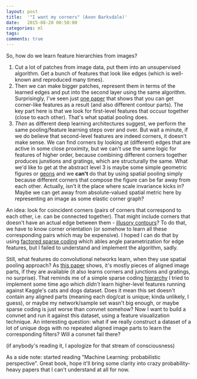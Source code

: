 ```yaml
---
layout: post
title:  '"I want my corners" (Avon Barksdale)'
date:   2015-08-20 00:50:00
categories: ml
tags:
comments: true
---
```


So, how do we learn feature hierarchies from images?

1. Cut a lot of patches from image data, put them into an unsupervised algorithm. Get a bunch of features that look like edges (which is well-known and reproduced many times).
2. Then we can make bigger patches, represent them in terms of the learned edges and put into the second layer using the same algorithm. Surprisingly, I've seen just [one paper](http://ai.stanford.edu/~ang/papers/nips07-sparsedeepbeliefnetworkv2.pdf) that shows that you can get corner-like features as a result (and also different contour parts). The key part here is that we look for first-level features that occuur together (close to each other). That's what spatial pooling does.
3. *Then* as different deep learning architectures suggest, we perform the same pooling/feature learning steps over and over. But wait a minute, if we do believe that second-level features are indeed corners, it doesn't make sense. We can find corners by looking at (different) edges that are active in some close proximity, but we can't use the same logic for features of higher order, because combining different corners together produces junstions and gratings, which are structurally the same. What we'd like to get at the abstract level 3 is maybe some simple geometric figures or [geons](https://en.wikipedia.org/wiki/Geon_%28psychology%29) and we **can't** do that by using spatial pooling simply because different corners that compose the figure can be far away from each other. Actually, isn't it the place where scale invariance kicks in? Maybe we can get away from absolute-valued spatial metric here by representing an image as some elastic corner graph?

An idea: look for coincident corners (pairs of corners that correspond to each other, i.e. can be connected together). That might include corners that doesn't have an actual edge between them - [illusory contours](https://en.wikipedia.org/wiki/Illusory_contours)? To do that, we have to know corner orientation (or somehow to learn all these corresponding pairs which may be expensive). I hoped I can do that by using [factored sparse coding](http://arxiv.org/pdf/1109.6638v2.pdf) which ables angle parametrization for edge features, but I failed to understand and implement the algorithm, sadly.

Still, what features do convolutional networks learn, when they use spatial pooling approach? As [this paper](http://www.matthewzeiler.com/pubs/arxive2013/eccv2014.pdf) shows, it's mostly pieces of aligned image parts, if they are available (it also learns corners and junctions and gratings, no surprise). That reminds me of a simple sparse coding [hierarchy](https://github.com/rocknrollnerd/deep_hierarchy) I tried to implement some time ago which *didn't* learn higher-level features running against Kaggle's cats and dogs dataset. Does it mean this set doesn't contain any aligned parts (meaning each dog/cat is unique; kinda unlikely, I guess), or maybe my network/sample set wasn't big enough, or maybe sparse coding is just worse than convnet somehow? Now I want to build a convnet and run it against this dataset, using a feature visualization technique. An interesting question: what if we really construct a dataset of a lot of unique dogs with no repeated aligned image parts to learn the corresponding filters? Will a convnet fail there?

(if anybody's reading it, I apologize for that stream of consciousness)

As a side note: started reading "Machine Learning: probabilistic perspective". Great book, hope it'll bring some clarity into crazy probability-heavy papers that I can't understand at all for now.